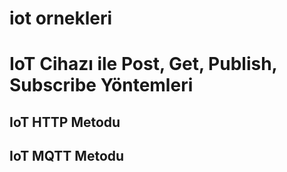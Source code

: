 # iot ornekleri

IoT Cihazı ile Post, Get, Publish, Subscribe Yöntemleri
=======================================================

IoT HTTP Metodu
---------------

IoT MQTT Metodu
---------------




